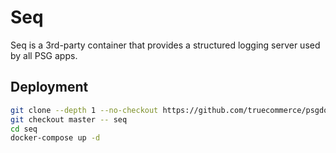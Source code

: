 # Seq

Seq is a 3rd-party container that provides a structured logging server used by all PSG apps.

## Deployment

```bash
git clone --depth 1 --no-checkout https://github.com/truecommerce/psgdockerstacks .
git checkout master -- seq
cd seq
docker-compose up -d
```
